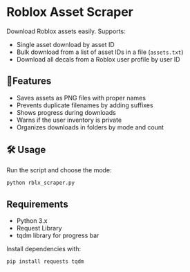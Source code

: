 # Roblox Asset Scraper

Download Roblox assets easily. Supports:

- Single asset download by asset ID  
- Bulk download from a list of asset IDs in a file (`assets.txt`)  
- Download all decals from a Roblox user profile by user ID  

## 🚀Features

- Saves assets as PNG files with proper names  
- Prevents duplicate filenames by adding suffixes  
- Shows progress during downloads  
- Warns if the user inventory is private  
- Organizes downloads in folders by mode and count  

## 🛠 Usage

Run the script and choose the mode:

```bash
python rblx_scraper.py
```

## Requirements

- Python 3.x
- Request Library
- tqdm library for progress bar

Install dependencies with:

```bash
pip install requests tqdm
```
